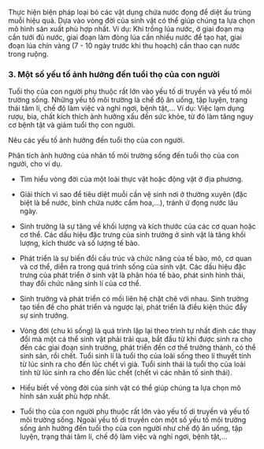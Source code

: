 Thực hiện biện pháp loại bỏ các vật dụng chứa nước đọng để diệt ấu trùng muỗi hiệu quả. Dựa vào vòng đời của sinh vật có thể giúp chúng ta lựa chọn mô hình sản xuất phù hợp nhất. Ví dụ: Khi trồng lúa nước, ở giai đoạn mạ cần tưới đủ nước, giai đoạn làm đòng lúa cần nhiều nước để tạo hạt, giai đoạn lúa chín vàng (7 - 10 ngày trước khi thu hoạch) cần thao cạn nước trong ruộng.

### 3. Một số yếu tố ảnh hưởng đến tuổi thọ của con người

Tuổi thọ của con người phụ thuộc rất lớn vào yếu tố di truyền và yếu tố môi trường sống. Những yếu tố môi trường là chế độ ăn uống, tập luyện, trạng thái tâm lí, chế độ làm việc và nghỉ ngơi, bệnh tật,... Ví dụ: Việc lạm dụng rượu, bia, chất kích thích ảnh hưởng xấu đến sức khỏe, từ đó làm tăng nguy cơ bệnh tật và giảm tuổi thọ con người.

Nêu các yếu tố ảnh hưởng đến tuổi thọ của con người.

Phân tích ảnh hưởng của nhân tố môi trường sống đến tuổi thọ của con người, cho ví dụ.

- Tìm hiểu vòng đời của một loài thực vật hoặc động vật ở địa phương.
- Giải thích vì sao để tiêu diệt muỗi cần vệ sinh nơi ở thường xuyên (đặc biệt là bể nước, bình chứa nước cắm hoa,...), tránh ứ đọng nước lâu ngày.

- Sinh trưởng là sự tăng về khối lượng và kích thước của các cơ quan hoặc cơ thể. Các dấu hiệu đặc trưng của sinh trưởng ở sinh vật là tăng khối lượng, kích thước và số lượng tế bào.
- Phát triển là sự biến đổi cấu trúc và chức năng của tế bào, mô, cơ quan và cơ thể, diễn ra trong quá trình sống của sinh vật. Các dấu hiệu đặc trưng của phát triển ở sinh vật là phân hóa tế bào, phát sinh hình thái, thay đổi chức năng sinh lí của cơ thể.
- Sinh trưởng và phát triển có mối liên hệ chặt chẽ với nhau. Sinh trưởng tạo tiền đề cho phát triển và ngược lại, phát triển là điều kiện thúc đẩy sự sinh trưởng.
- Vòng đời (chu kì sống) là quá trình lặp lại theo trình tự nhất định các thay đổi mà một cá thể sinh vật phải trải qua, bắt đầu từ khi được sinh ra cho đến các giai đoạn sinh trưởng, phát triển đến cơ thể trưởng thành, có thể sinh sản, rồi chết. Tuổi sinh lí là tuổi thọ của loài sống theo lí thuyết tính từ lúc sinh ra cho đến lúc chết vì già. Tuổi sinh thái là tuổi thọ của loài tính từ lúc sinh ra cho đến lúc chết (chết vì các nhân tố sinh thái).
- Hiểu biết về vòng đời của sinh vật có thể giúp chúng ta lựa chọn mô hình sản xuất phù hợp nhất.
- Tuổi thọ của con người phụ thuộc rất lớn vào yếu tố di truyền và yếu tố môi trường sống. Ngoài yếu tố di truyền còn một số yếu tố môi trường sống ảnh hưởng đến tuổi thọ của con người như chế độ ăn uống, tập luyện, trạng thái tâm lí, chế độ làm việc và nghỉ ngơi, bệnh tật,...